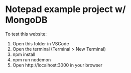 # Notepad example project w/ MongoDB

To test this website:
1. Open this folder in VSCode
2. Open the terminal (Terminal > New Terminal)
3. npm install
4. npm run nodemon
5. Open http://localhost:3000 in your browser
